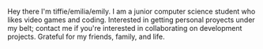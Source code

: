 Hey there I'm tiffie/emilia/emily. 
I am a junior computer science student who likes video games and coding.
Interested in getting personal proyects under my belt; contact me if you're interested in collaborating on development projects.
Grateful for my friends, family, and life.

<!---
tiffie1/tiffie1 is a ✨ special ✨ repository because its `README.md` (this file) appears on your GitHub profile.
You can click the Preview link to take a look at your changes.
--->
